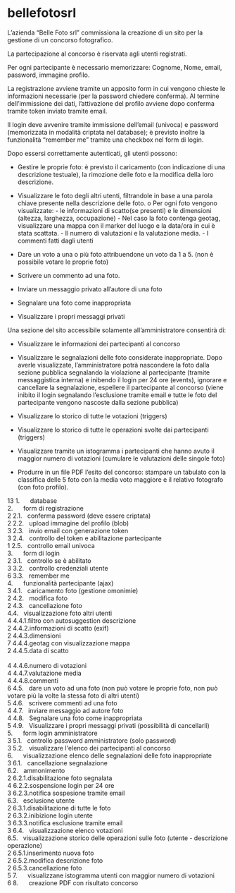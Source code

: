 # bellefotosrl

L’azienda “Belle Foto srl” commissiona la creazione di un sito per la gestione di un concorso fotografico.

La partecipazione al concorso è riservata agli utenti registrati.

Per ogni partecipante è necessario memorizzare: Cognome, Nome, email, password, immagine profilo.

La registrazione avviene tramite un apposito form in cui vengono chieste le informazioni necessarie (per la password chiedere conferma). Al termine dell’immissione dei dati, l’attivazione del profilo avviene dopo conferma tramite token inviato tramite email.

Il login deve avvenire tramite immissione dell’email (univoca) e password (memorizzata in modalità criptata nel database); è previsto inoltre la funzionalità “remember me” tramite una checkbox nel form di login.

Dopo essersi correttamente autenticati, gli utenti possono:

- Gestire le proprie foto: è previsto il caricamento (con indicazione di una descrizione testuale), la
rimozione delle foto e la modifica della loro descrizione.

- Visualizzare le foto degli altri utenti, filtrandole in base a una parola chiave presente nella
descrizione delle foto.
	o Per ogni foto vengono visualizzate:
		- le informazioni di scatto(se presenti) e le dimensioni (altezza, larghezza, occupazione)
		- Nel caso la foto contenga geotag, visualizzare una mappa con il marker del luogo e la data/ora in cui è stata scattata.
		- Il numero di valutazioni e la valutazione media.
		- I commenti fatti dagli utenti

- Dare un voto a una o più foto attribuendone un voto da 1 a 5. (non è possibile votare le proprie
foto)

- Scrivere un commento ad una foto.

- Inviare un messaggio privato all’autore di una foto

- Segnalare una foto come inappropriata

- Visualizzare i propri messaggi privati

Una sezione del sito accessibile solamente all’amministratore consentirà di:

- Visualizzare le informazioni dei partecipanti al concorso

- Visualizzare le segnalazioni delle foto considerate inappropriate. Dopo averle visualizzate, l’amministratore potrà nascondere la foto dalla sezione pubblica segnalando la violazione al partecipante (tramite messaggistica interna) e inibendo il login per 24 ore (events), ignorare e cancellare la segnalazione, espellere il partecipante al concorso (viene inibito il login segnalando l’esclusione tramite email e tutte le foto del partecipante vengono nascoste dalla sezione pubblica)

- Visualizzare lo storico di tutte le votazioni (triggers)

- Visualizzare lo storico di tutte le operazioni svolte dai partecipanti (triggers)

- Visualizzare tramite un istogramma i partecipanti che hanno avuto il maggior numero di votazioni (cumulare le valutazioni delle singole foto)

- Produrre in un file PDF l’esito del concorso: stampare un tabulato con la classifica delle 5 foto con la media voto maggiore e il relativo fotografo (con foto profilo).




13	1.      database<br/>
	  2.      form di registrazione<br/>
2	    2.1.   conferma password (deve essere criptata)<br/>
2	    2.2.   upload immagine del profilo (blob)<br/>
3	    2.3.   invio email con generazione token<br/>
3	    2.4.   controllo del token e abilitazione partecipante<br/>
1	    2.5.   controllo email univoca<br/>
	  3.      form di login<br/>
2	    3.1.   controllo se è abilitato<br/>
3	    3.2.   controllo credenziali utente<br/>
6	    3.3.   remember me<br/>
	4.      funzionalità partecipante (ajax)<br/>
3	    4.1.   caricamento foto (gestione omonimie)<br/>
2	    4.2.   modifica foto<br/>
2	    4.3.   cancellazione foto<br/>
	    4.4.   visualizzazione foto altri utenti<br/>
4	      4.4.1.filtro con autosuggestion descrizione<br/>
2	      4.4.2.informazioni di scatto (exif)<br/>
2	      4.4.3.dimensioni<br/>
7	      4.4.4.geotag con visualizzazione mappa<br/>
2	      4.4.5.data di scatto<br/><br/>
4	      4.4.6.numero di votazioni<br/>
4	      4.4.7.valutazione media<br/>
4	      4.4.8.commenti<br/>
6	  4.5.   dare un voto ad una foto (non può votare le proprie foto, non può votare più la volte la stessa foto di altri utenti)<br/>
5	  4.6.   scrivere commenti ad una foto<br/>
4	  4.7.   inviare messaggio ad autore foto<br/>
4	  4.8.   Segnalare una foto come inappropriata<br/>
5	  4.9.   Visualizzare i propri messaggi privati (possibilità di cancellarli)<br/>
	  5.      form login amministratore<br/>
3	  5.1.   controllo password amministratore (solo password)<br/>
3	  5.2.   visualizzare l'elenco dei partecipanti al concorso<br/>
	  6.      visualizzazione elenco delle segnalazioni delle foto inappropriate<br/>
3	  6.1.   cancellazione segnalazione<br/>
	  6.2.   ammonimento<br/>
2	    6.2.1.disabilitazione foto segnalata<br/>
4	    6.2.2.sospensione login per 24 ore<br/>
3	    6.2.3.notifica sospesione tramite email<br/>
	  6.3.   esclusione utente<br/>
2	    6.3.1.disabilitazione di tutte le foto<br/>
2	    6.3.2.inibizione login utente<br/>
3	    6.3.3.notifica esclusione tramite email<br/>
3	  6.4.   visualizzazione elenco votazioni<br/>
	  6.5.   visualizzazione storico delle operazioni sulle foto (utente - descrizione operazione)<br/>
2   	6.5.1.inserimento nuova foto<br/>
2	    6.5.2.modifica descrizione foto<br/>
2	    6.5.3.cancellazione foto<br/>
5	  7.      visualizzane istogramma utenti con maggior numero di votazioni<br/>
6 	8.      creazione PDF con risultato concorso<br/>
